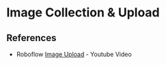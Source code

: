 # Image Collection & Upload

## References
- Roboflow [Image Upload](https://www.youtube.com/watch?v=ZspfrPd4IKo) - Youtube Video